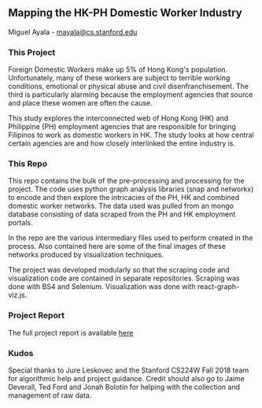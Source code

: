 ## Mapping the HK-PH Domestic Worker Industry
Miguel Ayala - mayala@cs.stanford.edu

### This Project
Foreign Domestic Workers make up 5% of Hong Kong's population. Unfortunately, many of these workers are subject to terrible working conditions, emotional or physical abuse and civil disenfranchisement. The third is particularly alarming because the employment agencies that source and place these women are often the cause. 

This study explores the interconnected web of Hong Kong (HK) and Philippine (PH) employment agencies that are responsible for bringing Filipinos to work as domestic workers in HK. The study looks at how central certain agencies are and how closely interlinked the entire industry is.

### This Repo
This repo contains the bulk of the pre-processing and processing for the project. The code uses python graph analysis libraries (snap and networkx) to encode and then explore the intricacies of the PH, HK and combined domestic worker
networks. The data used was pulled from an mongo database consisting of data scraped from the PH and HK employment portals.

In the repo are the various intermediary files used to perform created in the process. Also contained here are 
some of the final images of these networks produced by visualization techniques.

The project was developed modularly so that the scraping code and visualization code are contained in
separate repositories. Scraping was done with BS4 and Selenium. Visualization was done with react-graph-viz.js.

### Project Report
The full project report is available [here](http://web.stanford.edu/class/cs224w/reports/CS224W-2018-6.pdf)

### Kudos
Special thanks to Jure Leskovec and the Stanford CS224W Fall
2018 team for algorithmic help and project guidance.
Credit should also go to Jaime Deverall, Ted Ford and
Jonah Bolotin for helping with the collection and management
of raw data.

